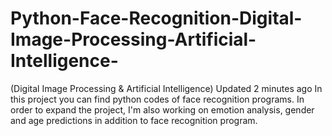 # Python-Face-Recognition-Digital-Image-Processing-Artificial-Intelligence-
 (Digital Image Processing &amp; Artificial Intelligence)  Updated 2 minutes ago In this project you can find python codes of face recognition programs. In order to expand the project, I'm also working on emotion analysis, gender and age predictions in addition to face recognition program.
